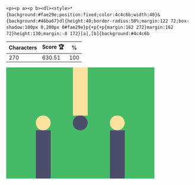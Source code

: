 `<p><p a><p b><dl><style>*{background:#fae29e;position:fixed;color:4c4c6b;width:40}&{background:#46ba67}dl{height:40;border-radius:50%;margin:122 72;box-shadow:100px 0,200px 0#fae29e}p{+p{+p{margin:162 272}margin:162 72}height:130;margin:-8 172}[a],[b]{background:#4c4c6b`

| Characters | Score 🏆 | %   |
| ---------- | -------- | --- |
| 270        | 630.51   | 100 |

![](/2025/feb2025/26/20250226.png)
